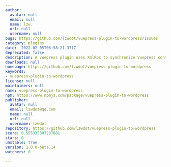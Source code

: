```yaml
---
author:
  avatar: null
  email: null
  name: lzw.
  url: null
  username: null
bugs: https://github.com/lzwdot/vuepress-plugin-to-wordpress/issues
category: plugins
date: '2022-02-05T06:58:21.371Z'
deprecated: false
description: A vuepress plugin uses XmlRpc to synchronize Vuepress content to WordPress
downloads: null
homepage: https://github.com/lzwdot/vuepress-plugin-to-wordpress
keywords:
- vuepress-plugin-to-wordpress
license: null
maintainers: null
name: vuepress-plugin-to-wordpress
npm: https://www.npmjs.com/package/vuepress-plugin-to-wordpress
publisher:
  avatar: null
  email: lzwdot@qq.com
  name: null
  url: null
  username: lzwdot
repository: https://github.com/lzwdot/vuepress-plugin-to-wordpress
score: 0.555335387287681
stars: 0
unstable: true
version: 1.0.0-beta.14
watchers: 0

---
```


